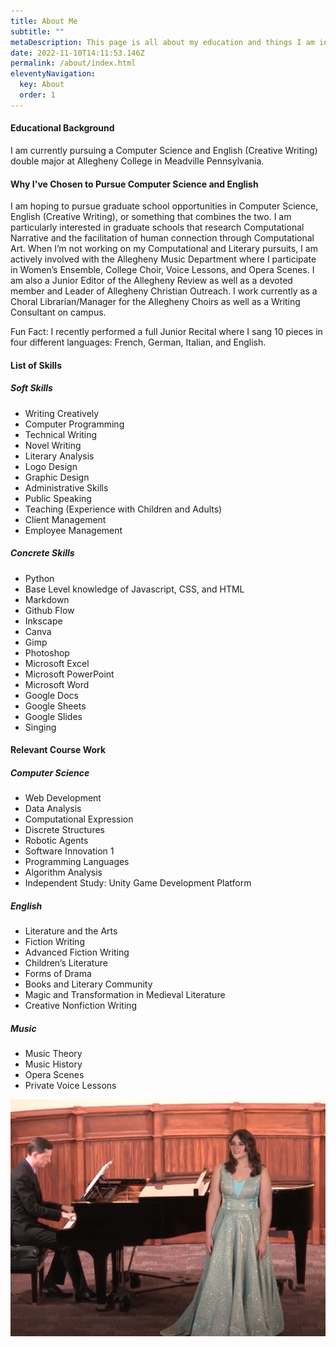 ```yaml
---
title: About Me
subtitle: ""
metaDescription: This page is all about my education and things I am interested in.
date: 2022-11-10T14:11:53.146Z
permalink: /about/index.html
eleventyNavigation:
  key: About
  order: 1
---
```

#### Educational Background

I﻿ am currently pursuing a Computer Science and English (Creative Writing) double major at Allegheny College in Meadville Pennsylvania.

#### W﻿hy I've Chosen to Pursue Computer Science and English

I am hoping to pursue graduate school opportunities in Computer Science, English (Creative Writing), or something that combines the two. I am particularly interested in graduate schools that research Computational Narrative and the facilitation of human connection through Computational Art. When I’m not working on my Computational and Literary pursuits, I am actively involved with the Allegheny Music Department where I participate in Women’s Ensemble, College Choir, Voice Lessons, and Opera Scenes. I am also a Junior Editor of the Allegheny Review as well as a devoted member and Leader of Allegheny Christian Outreach. I work currently as a Choral Librarian/Manager for the Allegheny Choirs as well as a Writing Consultant on campus.

Fun Fact: I recently performed a full Junior Recital where I sang 10 pieces in four different languages: French, German, Italian, and English.

#### List of Skills

##### Soft Skills

- Writing Creatively
- Computer Programming
- Technical Writing
- Novel Writing
- Literary Analysis
- Logo Design
- Graphic Design
- Administrative Skills
- Public Speaking
- Teaching (Experience with Children and Adults)
- Client Management
- Employee Management

##### Concrete Skills

- Python
- Base Level knowledge of Javascript, CSS, and HTML
- Markdown
- Github Flow
- Inkscape
- Canva
- Gimp
- Photoshop
- Microsoft Excel
- Microsoft PowerPoint
- Microsoft Word
- Google Docs
- Google Sheets
- Google Slides
- Singing

#### Relevant Course Work

##### Computer Science

- Web Development
- Data Analysis
- Computational Expression
- Discrete Structures
- Robotic Agents
- Software Innovation 1
- Programming Languages
- Algorithm Analysis
- Independent Study: Unity Game Development Platform

##### English

- Literature and the Arts
- Fiction Writing
- Advanced Fiction Writing
- Children’s Literature
- Forms of Drama
- Books and Literary Community
- Magic and Transformation in Medieval Literature
- Creative Nonfiction Writing

##### Music

- Music Theory
- Music History
- Opera Scenes
- Private Voice Lessons

![Picture of Evelyn Griffith Mid Recital](/src/assets/img/Recital-Photo-5.png "Evelyn Griffith Nov. 5th, 2022")